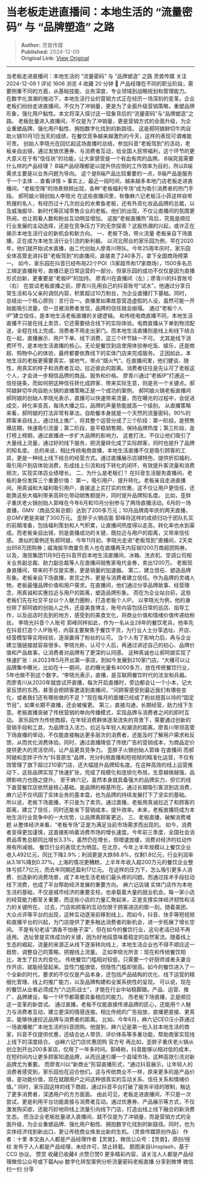 # 当老板走进直播间：本地生活的 “流量密码” 与 “品牌塑造” 之路

> **Author:** 灵兽传媒  
> **Published:** 2024-12-09  
> **Original Link:** [View Original](https://www.woshipm.com/marketing/6152040.html)

---

当老板走进直播间：本地生活的 “流量密码” 与 “品牌塑造” 之路 灵兽传媒 关注 2024-12-09 1 评论 1606 浏览 4 收藏 20 分钟 🔗 产品经理在不同的职业阶段，需要侧重不同的方面，从基础技能、业务深度、专业领域到战略规划和管理能力。 在数字化浪潮的推动下，本地生活行业的营销方式正在经历一场深刻的变革。企业老板们纷纷走进直播间，不仅为了冲销量，更是为了全面升级营销策略，重塑品牌形象，强化用户黏性。本文将深入探讨这一现象背后的“流量密码”与“品牌塑造”之路。 老板批量进入直播间，不仅是为了冲销量，更是营销方式的全面升级，为企业重塑品牌、强化用户黏性、拥抱数字化找到的新路径。 这是郝阿娘鲜切牛肉自助火锅10月1日当天的成绩，在餐饮竞争越来越激烈的今天，这样的表现可谓难能可贵。 创始人李晓光在回忆起这场直播时总结，参加抖音“老板驾到”的活动，老板亲自出镜，通过发放优惠券、与消费者互动，给全国人民带福利，这个环节的更大意义在于有“信任状”的功能，让大家感受是一个有血有肉的品牌。 B端究竟需要什么样的产品经理？ B端产品经理都是以提升供应侧的工作效率为目的，所以B端需求主要是以业务问题为导向。 这个是B端产品比较重要的一点，B端产品是服务于一个主体 ... 查看详情 > 事实上，最近一段时间，越来越多本地门店老板走进直播间，“老板空降”的场景频频出现，各种“老板福利专场”成为吸引消费者的热门手段。 郝阿娘火锅创始人李晓光 在这些直播间里，有像麻六记老板汪小菲这样自带热搜的名人，有经历过十几次创业的水煮鱼老板，还有外资化妆品品牌的总裁，以及威海振华、新时代等区域零售企业的老板。他们的出现，不仅让直播间的氛围更热闹，也让观看人数和粉丝互动明显增加。 这股“老板直播热”背后，究竟是顺应行业发展的主动选择，还是在竞争压力下的无奈探索？这股热潮的兴起，或许正在揭示本地生活行业的新机会和新方向。 一、老板下场，带火流量 老板亲自下场直播，正在成为本地生活行业引流的新利器。 以河北邢台的家乐园为例，早在2020年，他们就开始试水直播，由二代创始人廖青川带队。今年25周年庆时，家乐园全体高管走进抖音“老板驾到”的直播间，直接卖了240多万，拿下全国商场榜第一。 如今，家乐园在抖音已经布局22个POI（5家超市和17家商场），1500多名员工绑定直播账号，直播已是日常运营的一部分。但家乐园的成功不仅仅是因为直播形式创新，更重要是“老板IP”的加持。 廖青川在直播间（左）；廖青川的抖音账号（右） 在尝试老板直播之前，廖青川先用自己的抖音账号“试水”，他通过分享日常生活和与父亲的调侃内容，积累超过10万粉丝，为企业直播打下基础。同时，总结出一个核心原则：言行合一。直播里如果故意营造虚假的人设，虽然可能一开始能吸引流量，但一旦被消费者发现，品牌的信任就会崩塌。 通过“老板个人IP”建立信任，是本地生活老板直播的关键逻辑。 和传统电商直播不同，本地生活直播不只是在线上卖货，它还需要结合线下的实际体验。电商直播从下单到物流配送，全程在线上完成，消费者不用走出家门。而本地生活直播则是线上和线下结合在一起，直播展示、用户下单、线下消费，这三个环节缺一不可。 尤其是线下消费环节，是本地生活直播的核心。无论是餐饮到店使用体验券吃饭、娱乐，还是商超、购物中心的体验，最终都要依靠线下的实体门店来完成服务。 正因如此，本地生活的老板更需要真实、接地气，带点“烟火气”。在直播间里，他们健谈、随性，用真实的样子和消费者互动，拉近彼此的距离。消费者往往是先认可了老板这个人，才会进一步相信品牌的商品、服务和价格。 廖青川通过“老板IP”打通这一信任链条，而如何把这种信任转化成顾客、带来实际生意，则是另一个关键点。郝阿娘鲜切牛肉自助火锅的直播策略正是一个成功的案例。 郝阿娘火锅老板直播间 郝阿娘的创始人李晓光表示，直播可以快速带来流量，而在曝光的过程中，会促进成交，转化率变高，每场大播之后，品牌的声量势能就高一个级别。 从直播策略来看，郝阿娘的打法非常有章法。自助餐本身就是一个天然的流量密码，90%的顾客来自线上。通过线上推广，将其整个运营分成了三个阶段：第一阶段，是预售爆店期，快速吸引流量；第二阶段，是平稳销售期，保持品牌热度；第三阶段，是打榜上榜期，通过直播进一步扩大品牌的影响力。 这套打法，不仅让他们吸引了大量线上流量，通过好的线下服务，把流量转化成了实际顾客，同时也提升了品牌的知名度。 总的来说，相比传统电商直播，本地生活直播不仅是吸引顾客的工具，更是一种线上线下结合的经营方式。通过直播展示店铺特色、提供折扣福利，吸引用户到店体验消费，形成线上引流和线下转化的闭环，有效提升客流量和消费频次，实现实体店业绩增长。 二、为什么是老板们？ 在抖音生活服务直播间，老板的身份发挥三个重要价值： 第一，吸引用户、提升转化。老板亲自走进直播间，用真诚和大福利吸引用户，直接送上实打实的优惠。这不仅让用户更信任，还能靠这些大福利带来高转化带动销售额提升，同时提升品牌知名度。 比如，歪胖子重庆老火锅创始人郭峰在今年6月和10月分别参与了两场直播活动。6月的一场直播，GMV（商品交易总额）达到了200多万元；10月品牌周年庆的两天直播，总GMV更是突破了300万元。 歪胖子火锅店面 郭峰将这样的成绩归功于团队扎实的前期准备，包括福利策划和人气积累，让直播间热度得以走高，转化率也水到渠成。而老板亲自出镜，则是直播成功的关键，既拉近与用户的距离，又带来信任感。 类似的案例还有郝阿娘，今年11月初，李晓光走进“老板驾到”直播间，2天卖出858万团购券；威海振华商厦负责人也在直播两天内狂销1200万商超团购券。以及，海信集团11月9日在抖音开启本地生活直播间，冰箱、洗衣机、空调公司相关业务副总裁、助力副总裁等人在直播间销售家电代金券，卖出1200万。 老板现身直播间，带来的不仅是实惠，更是销量的加速器。 第二，建立信任、塑造品牌形象。老板亲自下场直播，卖货之外，更是与消费者建立信任。作为品牌的灵魂人物，老板最懂品牌价值和用户需求。在直播间，他们通过分享品牌故事、经营理念，用真诚和实惠拉近与用户的距离，塑造品牌形象。 而在为企业站台前，这些老板们先在社交平台以个人魅力圈粉，打造老板个人IP。 以李晓光为例，他的身份除了郝阿娘的创始人之外，还是美食博主，账号内容包括日常的巡店、指导工作，以及巡店时去到的地方，感受到的美食文化，将商业价值和情绪价值传递给粉丝。 李晓光抖音个人账号 郭峰同样如此，作为一名从业28年的餐饮老兵，他率先在抖音打造个人IP账号，内容主要聚焦于餐饮干货，为行业人士分享选址、开店、经营模型等实用经验，逐渐赢得了粉丝的认可。 当个人有了影响力后，再与企业建立强链接就容易很多。李晓光称，认可个人后，再通过讲述自己的初心、品牌价值和产品故事，让消费者对品牌有了更深的认同感。 这种真诚也让郝阿娘实现了快速扩张：从2023年5月开出第一家店，到如今发展到210家门店。“大播可以让品牌集中曝光，比如在十一期间，总的曝光量有4000多万，放在传统餐饮行业，5年也做不到这个数字。“李晓光表示，直播，是互联网餐饮时代的法宝和兵器。 而廖青川从2020年就尝试开直播，每次开启直播时，旁边都会让一个小本，记大家反馈的东西，甚至会把顾客邀请到直播间，“问顾客感受到最近我们有哪些变化，或者我们还有哪些做的不足？”现在每月的直播已经成了粉丝翘首以待的“固定节目”，如果长期不直播，还会被催更。 第三，直接沟通，长期经营，助力线下生意。老板直播突破了传统营销的单向传播模式，实现品牌与消费者之间的即时互动。 家乐园作为传统商超，在年轻消费群体逐渐流失的背景下，需要通过创新的营销手段和工具，为品牌注入活力，拉近与年轻人和潮流的距离。廖青川带领高管下场直播的举动，不仅能直接触达更多层次的消费者，还能及时了解用户需求和反馈，从而优化消费体验。同时，通过直播降低了传统广告的营销成本，为商品定价提供更大的灵活空间，让产品更具竞争力。 歪胖子火锅创始人郭锋 在直播间 而郝阿娘和歪胖子作为“抖音原生”品牌，充分利用直播和短视频的精准化运营，不仅有效管理了旗下超过210家门店，还大幅提升品牌知名度。在这种高效的线上运营推动下，这些品牌实现了快速扩张，完成了规模化和连锁化布局，生意越做越强，品牌影响力也随之提升。 至于麻六记，虽然本身就具备强大的品牌实力，但它的线下直营餐饮店依然是核心基础，是品牌的根基所在。通过长期吸引客流到店消费，麻六记不仅巩固了实体业务的基本盘，也为品牌的持续发展打下了坚实的基础。 所以说，老板下场直播，不只是为了卖货。通过直播，老板用真诚拉近了和顾客的距离，建立了信任，同时还能省下营销成本，提升效率。未来，老板直播将成为本地生活行业竞争中的一大优势，让品牌离顾客更近。 三、老板直播，破解消费难题 从整体经济来看，“老板专场”正是为满足当前市场需求而出现的。 如今，消费者变得更加谨慎，这直接影响着消费市场的增长速度。今年前三季度，全国社会消费品零售总额同比增长3.3%，虽然仍在增长，但增速放缓，消费对经济的拉动作用有所减弱。 餐饮行业的表现尤为明显。在北京，今年上半年规模以上餐饮企业收入492亿元，同比下降2.9%；利润更是大跌88.8%，仅剩1.8亿元，行业利润率从3.18%降到0.37%。上海的情况更糟糕，上半年年收入超200万元的餐饮企业整体亏损7.7亿元，而去年同期还盈利17亿元。 在这样的压力下，怎么吸引更多人消费、创造新的消费场景，成了本地生活老板们最头疼的问题。而通过技术手段拉动线下消费，也成了平台帮助经济发展的重要方向。 麻六记店铺 实体门店作为本地生活的基础，不仅是城市经济的重要支柱，也承载着大量的就业机会。每一家小店的经营能力都至关重要，而这些小店的力量汇聚起来，正是支撑实体经济韧性和活力的关键所在。 过去，门店和顾客的互动仅限于顾客进店的那一刻。随着美团、大众点评等平台的出现，这种互动逐渐前移到线上。而如今，抖音、快手等短视频和直播平台的兴起，为门店提供了更多触达消费者的新机会，进一步拓展了增长空间。 不是有句老话“酒香不怕巷子深”，但在如今的餐饮行业，这句老话已经不再适用。 选址曾是实体成功的关键，因为好地段意味着稳定的自然客流。随着线上生态的崛起，流量的来源正从线下逐渐转向线上，本地生活企业也不得不顺应这一趋势，调整自己的策略，把握线上流量。 正如李晓光所言：现在和传统餐饮相比，发生了巨大的变化。 传统餐饮门槛相对较低，只需要一个好厨师或者夫妻合作开店，就能经营起来。显性门槛很低，但隐性门槛却很高。如今的餐饮进入了一个全新的时代，要求的不仅仅是产品本身，还包括产品结构的优化、线下运营的精细化管理、线上的推广能力，以及品牌构建和全案系统性的呈现。 可以说，现在的餐饮从业者必须成为“六边形战士”，才能在行业中站稳脚跟。产品、运营、推广、品牌建设，每一个环节都需要具备相应的能力。 而老板下场直播，正是顺应这一变革的新尝试。 通过直播，老板不仅能直接传递品牌的匠心，还能用个人魅力与消费者互动，建立更深的情感连接。相比传统的广告投放，直播更直接、更真实，能够快速拉近品牌与消费者的距离。 比如，今年6月，麻六记CEO汪小菲通过一场直播推广本地生活的抖音团购。他提到，麻六记是第一批入驻本地生活的商家，抖音不仅提供优惠，还结合达人带货、评价体系等多重功能，帮助商家实现线上线下的深度结合。 @麻六记门店优惠团购 官方号 再比如，歪胖子重庆老火锅从创立到开出200多家店，仅用了一年多时间。郭峰称，抖音能够以相对低的成本，在短时间内让更多顾客知道品牌，从而迅速引爆一个县域市场，这种高效引流对新品牌尤为重要。 而廖青川以“新商业”形容直播形式，“通过抖音展示，让年轻人的消费者感受到，家乐园也在迎合他们。这与传统商业不一样，原来更多的是产品价值，是功能价值，现在就跟用户之间这种很真实的互动关系、信任关系和情绪价值。” 同时，家乐园这样的线下商超，通过抖音平台打破了服务半径的限制，触达了更多消费者，深透用户的方方面面。 由此可见，老板走进直播间，不只是一次尝试，更是利用平台功能直接与消费者互动。通过优惠券、产品展示等方式，不仅激发购买欲，还能巧妙地将线上流量引向线下门店，打造出线上线下融合的新消费生态。 而当企业老板批量进入直播间，就不仅是为了冲销量，而是营销方式的全面升级，为企业重塑品牌、强化用户黏性、拥抱数字化找到的新路径。同时，也为实体经济找到新出口，更让传统商业焕发出新的生机。（灵兽传媒原创作品） 作者：十里 本文由人人都是产品经理作者【灵兽】，微信公众号：【灵兽】，原创/授权 发布于人人都是产品经理，未经许可，禁止转载。 题图来自Unsplash，基于 CC0 协议。 赞赏 收藏已收藏4 点赞已赞0 更多精彩内容，请关注人人都是产品经理微信公众号或下载App 数字化转型案例分析流量密码老板直播 分享到微博 微信扫一扫 分享